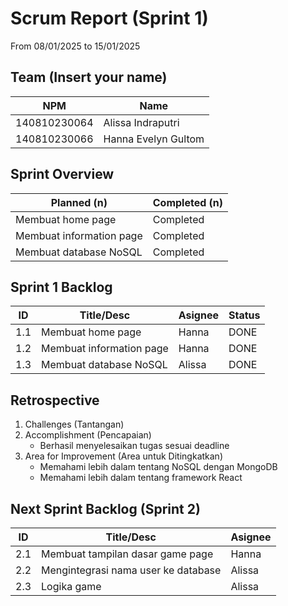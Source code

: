 # Scrum Report (Sprint 1)
 From 08/01/2025 to 15/01/2025

## Team (Insert your name)
| NPM           | Name                   |
| ------------- |------------------------|
| 140810230064  | Alissa Indraputri      |
| 140810230066  | Hanna Evelyn Gultom    |

## Sprint Overview
| Planned (n)                     | Completed (n)     |
| ------------------------------- |------------------ |
| Membuat home page               | Completed         |
| Membuat information page        | Completed         |
| Membuat database NoSQL          | Completed         |

## Sprint 1 Backlog

| ID  | Title/Desc               | Asignee | Status        |
| --- | ------------------------ | ------- | ------------- |
| 1.1 | Membuat home page        | Hanna   | DONE          |
| 1.2 | Membuat information page | Hanna   | DONE          |
| 1.3 | Membuat database NoSQL   | Alissa  | DONE          |

## Retrospective 
1. Challenges (Tantangan)
2. Accomplishment (Pencapaian)
    - Berhasil menyelesaikan tugas sesuai deadline
3. Area for Improvement (Area untuk Ditingkatkan)
    - Memahami lebih dalam tentang NoSQL dengan MongoDB
    - Memahami lebih dalam tentang framework React

## Next Sprint Backlog (Sprint 2)
| ID  | Title/Desc                                        | Asignee            | 
| --- | ------------------------------------------------- | ------------------ | 
| 2.1 | Membuat tampilan dasar game page                  | Hanna              |
| 2.2 | Mengintegrasi nama user ke database               | Alissa             |
| 2.3 | Logika game                                       | Alissa             |
